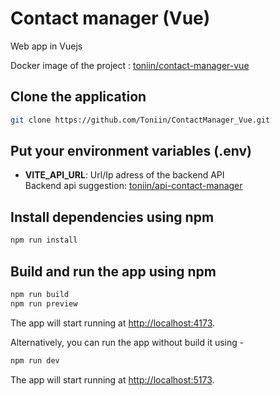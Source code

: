 # Contact manager (Vue)
Web app in Vuejs

Docker image of the project : <a href="https://hub.docker.com/r/toniin/contact-manager-vue" target="_blank">toniin/contact-manager-vue</a>

## Clone the application

```bash
git clone https://github.com/Toniin/ContactManager_Vue.git
```

## Put your environment variables (.env)

- **VITE_API_URL**: Url/Ip adress of the backend API \
Backend api suggestion: <a href="https://hub.docker.com/r/toniin/api-contact-manager" target="_blank">toniin/api-contact-manager</a>

## Install dependencies using npm

```bash
npm run install
```

## Build and run the app using npm

```bash
npm run build
npm run preview
```
The app will start running at <http://localhost:4173>.

Alternatively, you can run the app without build it using -

```bash
npm run dev
```
The app will start running at <http://localhost:5173>.
